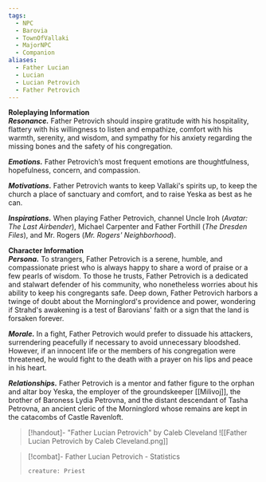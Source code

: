 ```yaml
---
tags:
  - NPC
  - Barovia
  - TownOfVallaki
  - MajorNPC
  - Companion
aliases:
  - Father Lucian
  - Lucian
  - Lucian Petrovich
  - Father Petrovich
---
```

**Roleplaying Information**  
**_Resonance._** Father Petrovich should inspire gratitude with his hospitality, flattery with his willingness to listen and empathize, comfort with his warmth, serenity, and wisdom, and sympathy for his anxiety regarding the missing bones and the safety of his congregation.

**_Emotions._** Father Petrovich’s most frequent emotions are thoughtfulness, hopefulness, concern, and compassion.

**_Motivations._** Father Petrovich wants to keep Vallaki's spirits up, to keep the church a place of sanctuary and comfort, and to raise Yeska as best as he can.

**_Inspirations._** When playing Father Petrovich, channel Uncle Iroh (_Avatar: The Last Airbender_), Michael Carpenter and Father Forthill (_The Dresden Files_), and Mr. Rogers (_Mr. Rogers' Neighborhood_).

**Character Information**  
**_Persona._** To strangers, Father Petrovich is a serene, humble, and compassionate priest who is always happy to share a word of praise or a few pearls of wisdom. To those he trusts, Father Petrovich is a dedicated and stalwart defender of his community, who nonetheless worries about his ability to keep his congregants safe. Deep down, Father Petrovich harbors a twinge of doubt about the Morninglord's providence and power, wondering if Strahd's awakening is a test of Barovians' faith or a sign that the land is forsaken forever.

**_Morale._** In a fight, Father Petrovich would prefer to dissuade his attackers, surrendering peacefully if necessary to avoid unnecessary bloodshed. However, if an innocent life or the members of his congregation were threatened, he would fight to the death with a prayer on his lips and peace in his heart.

**_Relationships._** Father Petrovich is a mentor and father figure to the orphan and altar boy Yeska, the employer of the groundskeeper [[Milivoj]], the brother of Baroness Lydia Petrovna, and the distant descendant of Tasha Petrovna, an ancient cleric of the Morninglord whose remains are kept in the catacombs of Castle Ravenloft.

> [!handout]- "Father Lucian Petrovich" by Caleb Cleveland
> ![[Father Lucian Petrovich by Caleb Cleveland.png]]

> [!combat]- Father Lucian Petrovich - Statistics
> ```statblock
> creature: Priest
> ```
